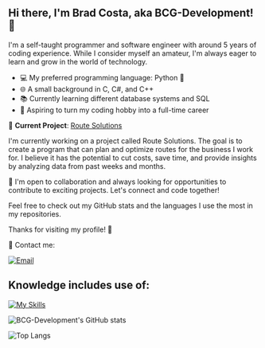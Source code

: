 ## Hi there, I'm Brad Costa, aka BCG-Development! 👋 

I'm a self-taught programmer and software engineer with around 5 years of coding experience. While I consider myself an amateur, I'm always eager to learn and grow in the world of technology.

- 💻 My preferred programming language: Python 🐍
- 🌐 A small background in C, C#, and C++
- 📚 Currently learning different database systems and SQL
- 🚀 Aspiring to turn my coding hobby into a full-time career

🌟 **Current Project**: [Route Solutions](https://github.com/BCG-Development/Route-Solutions)

I'm currently working on a project called Route Solutions. The goal is to create a program that can plan and optimize routes for the business I work for. I believe it has the potential to cut costs, save time, and provide insights by analyzing data from past weeks and months.

🤝 I'm open to collaboration and always looking for opportunities to contribute to exciting projects. Let's connect and code together!

Feel free to check out my GitHub stats and the languages I use the most in my repositories.

Thanks for visiting my profile! 🚀

📧 Contact me:

[![Email](https://img.shields.io/badge/Email-bcg__development%40hotmail.com-blue?style=flat-square&logo=mail.ru)](mailto:bcg_development@hotmail.com)

## Knowledge includes use of:

[![My Skills](https://skillicons.dev/icons?i=git,github,py,c,cs,cpp,vscode,mongodb&perline=8)](https://skillicons.dev)

![BCG-Development's GitHub stats](https://github-readme-stats.vercel.app/api?username=BCG-Development&show_icons=true&theme=tokyonight&count_private=true)

![Top Langs](https://github-readme-stats.vercel.app/api/top-langs/?username=BCG-Development&layout=compact&theme=tokyonight)
